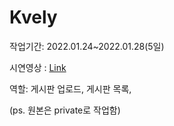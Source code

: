 # Kvely

작업기간: 2022.01.24~2022.01.28(5일)

시연영상 : [Link](https://youtu.be/HNULx83D3NE)

역할: 게시판 업로드, 게시판 목록, 

(ps. 원본은 private로 작업함)

